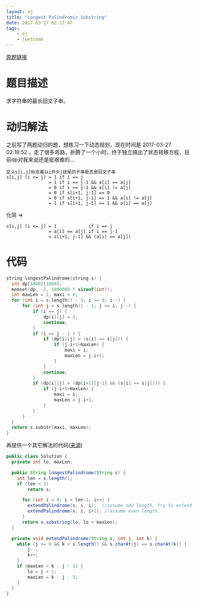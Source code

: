 ```yaml
---
layout: oj
title: "Longest Palindromic Substring"
date: 2017-03-27 02:17:47
tags:
    - oj
    - leetcode
---
```

[原题链接](https://leetcode.com/problems/longest-palindromic-substring/#/description)

# 题目描述
求字符串的最长回文子串。

# 动归解法
之前写了两题动归的题，想练习一下动态规划，现在时间是 2017-03-27 02:18:52 ，走了很多弯路，折腾了一个小时，终于独立搞出了状态转移方程，目前dp对我来说还是挺艰难的...

```
定义s[i,j]标志着以i开头j结尾的子串是否是回文子串
s[i,j] (i <= j) = 1 if i == j
                = 1 if i == j-1 && a[i] == a[j]
                = 0 if i == j-1 && a[i] != a[j]
                = 0 if s[i+1, j-1] == 0
                = 0 if s[i+1, j-1] == 1 && a[i] != a[j]
                = 1 if s[i+1, j-1] == 1 && a[i] == a[j]
```
化简 =>
```
s[i,j] (i <= j) = 1            if i == j
                = a[i] == a[j] if i == j-1
                = s[i+1, j-1] && (a[i] == a[j])
```
# 代码

```c
string longestPalindrome(string s) {
  int dp[1000][1000];
  memset(dp, -1, 1000000 * sizeof(int));
  int maxLen = 1, maxi = 0;
  for (int i = s.length() - 1; i >= 0; i--) {
      for (int j = s.length() - 1; j >= i; j--) {
          if (i == j) {
              dp[i][j] = 1;
              continue;
          }
          if (i == j - 1 ) {
              if (dp[i][j] = (s[i] == s[j])) {
                  if (j-i+1>maxLen) {
                      maxi = i;
                      maxLen = j-i+1;
                  }
              }
              continue;
          }
          if (dp[i][j] = (dp[i+1][j-1] && (s[i] == s[j]))) {
              if (j-i+1>maxLen) {
                  maxi = i;
                  maxLen = j-i+1;
              }
          }
      }
  }
  return s.substr(maxi, maxLen);
}
```

再提供一个其它解法的代码([来源](https://discuss.leetcode.com/topic/23498/very-simple-clean-java-solution))
```java
public class Solution {
  private int lo, maxLen;

  public String longestPalindrome(String s) {
  	int len = s.length();
  	if (len < 2)
  		return s;

      for (int i = 0; i < len-1; i++) {
       	extendPalindrome(s, i, i);  //assume odd length, try to extend Palindrome as possible
       	extendPalindrome(s, i, i+1); //assume even length.
      }
      return s.substring(lo, lo + maxLen);
  }

  private void extendPalindrome(String s, int j, int k) {
  	while (j >= 0 && k < s.length() && s.charAt(j) == s.charAt(k)) {
  		j--;
  		k++;
  	}
  	if (maxLen < k - j - 1) {
  		lo = j + 1;
  		maxLen = k - j - 1;
  	}
  }
}
```

